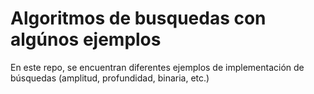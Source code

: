 # Algoritmos de busquedas con algúnos ejemplos

En este repo, se encuentran diferentes ejemplos de implementación de búsquedas (amplitud, profundidad, binaria, etc.)
